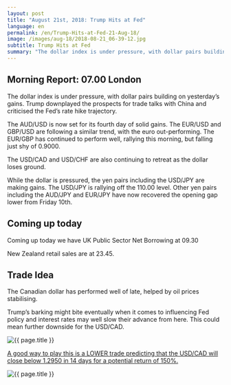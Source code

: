 ```yaml
---
layout: post
title: "August 21st, 2018: Trump Hits at Fed"
language: en
permalink: /en/Trump-Hits-at-Fed-21-Aug-18/
image: /images/aug-18/2018-08-21_06-39-12.jpg
subtitle: Trump Hits at Fed
summary: "The dollar index is under pressure, with dollar pairs building on yesterday’s gains. Trump downplayed the prospects for trade talks with a China and criticised the Fed’s rate hike trajectory"
---
```

## Morning Report: 07.00 London

The dollar index is under pressure, with dollar pairs building on yesterday’s gains. Trump downplayed the prospects for trade talks with China and criticised the Fed’s rate hike trajectory. 

The AUD/USD is now set for its fourth day of solid gains. The EUR/USD and GBP/USD are following a similar trend, with the euro out-performing. The EUR/GBP has continued to perform well, rallying this morning, but falling just shy of 0.9000. 

The USD/CAD and USD/CHF are also continuing to retreat as the dollar loses ground. 

While the dollar is pressured, the yen pairs including the USD/JPY are making gains. The USD/JPY is rallying off the 110.00 level. Other yen pairs including the AUD/JPY and EUR/JPY have now recovered the opening gap lower from Friday 10th. 

## Coming up today

Coming up today we have UK Public Sector Net Borrowing at 09.30

New Zealand retail sales are at 23.45. 

## Trade Idea

The Canadian dollar has performed well of late, helped by oil prices stabilising. 

Trump’s barking might bite eventually when it comes to influencing Fed policy and interest rates may well slow their advance from here. This could mean further downside for the USD/CAD.

<img class="post-image" src="{{ site.url }}/images/aug-18/2018-08-21_06-39-12.jpg" alt="{{ page.title }}" title="{{ page.title }}">

<a href="%LINK%%?currency=GBP&market=forex&underlying=frxUSDCAD&formname=higherlower&duration_amount=14&duration_units=d&amount=10&amount_type=stake&expiry_type=duration&barrier=1.2950" target="_blank">A good way to play this is a LOWER trade predicting that the USD/CAD will close below 1.2950 in 14 days for a potential return of 150%.</a>

<img class="post-image" src="{{ site.url }}/images/aug-18/2018-08-21_06-42-12.jpg" alt="{{ page.title }}" title="{{ page.title }}">